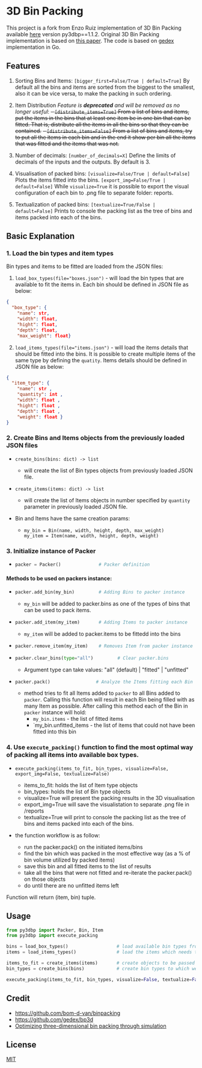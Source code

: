 3D Bin Packing
====

This project is a fork from Enzo Ruiz implementation of 3D Bin Packing available [here](https://github.com/enzoruiz/3dbinpacking.git) version py3dbp==1.1.2.
Original 3D Bin Packing implementation is based on [this paper](erick_dube_507-034.pdf). The code is based on [gedex](https://github.com/gedex/bp3d) implementation in Go.

## Features
1. Sorting Bins and Items:
    ```[bigger_first=False/True | default=True]``` By default all the bins and items are sorted from the biggest to the smallest, also it can be vice versa, to make the packing in such ordering.
    
2. Item Distribution *Feature is **deprecated** and will be removed as no longer useful*:
    ~~- ```[distribute_items=True]``` From a list of bins and items, put the items in the bins that at least one item be in one bin that can be fitted. That is, distribute all the items in all the bins so that they can be contained.~~
    ~~- ```[distribute_items=False]``` From a list of bins and items, try to put all the items in each bin and in the end it show per bin all the items that was fitted and the items that was not.~~
   
3. Number of decimals:
    ```[number_of_decimals=X]``` Define the limits of decimals of the inputs and the outputs. By default is 3.

4. Visualisation of packed bins:
    ```[visualize=False/True | default=False]``` Plots the items fitted into the bins. 
    ```[export_img=False/True | default=False]``` While ```visualize=True``` it is possible to export the visual configuration of each bin to .png file to separate           folder: reports.
    
5. Textualization of packed bins:
    ```[textualize=True/False | default=False]``` Prints to console the packing list as the tree of bins and items packed into each of the bins.


## Basic Explanation

### 1. Load the bin types and item types
Bin types and items to be fitted are loaded from the JSON files:
1. ```load_box_types(file="boxes.json")``` - will load the bin types that are available to fit the items in. Each bin should be defined in JSON file as below:
```json
{
  "box_type": {
    "name": str,
    "width": float,
    "hight": float,
    "depth": float,
    "max_weight": float}
```

2. ```load_items_types(file="items.json")``` - will load the items details that should be fitted into the bins. It is possible to create multiple items of the same type by defining the `quatity`. Items details should be defined in JSON file as below:
```json
{
  "item_type": {
    "name": str ,
    "quantity": int ,
    "width": float ,
    "hight": float ,
    "depth": float ,
    "weight": float }
}
```


### 2. Create Bins and Items objects from the previously loaded JSON files

- ```create_bins(bins: dict) -> list``` 
   - will create the list of Bin types objects from previously loaded JSON file.
- ```create_items(items: dict) -> list``` 
   - will create the list of Items objects in number specified by ```quantity``` parameter in previously loaded JSON file.

-   Bin and Items have the same creation params:
    - ```
      my_bin = Bin(name, width, height, depth, max_weight)
      my_item = Item(name, width, height, depth, weight)
      ```


### 3. Initialize instance of Packer

- ```python
  packer = Packer()              # Packer definition
  ```

#### Methods to be used on packers instance:
- ```python
  packer.add_bin(my_bin)         # Adding Bins to packer instance
  ```
    - `my_bin` will be added to packer.bins as one of the types of bins that can be used to pack items. 
    
- ```python
  packer.add_item(my_item)       # Adding Items to packer instance 
  ```
    - `my_item` will be added to packer.items to be fittedd into the bins
    
- ```python
  packer.remove_item(my_item)    # Removes Item from packer instance
  ```

- ```python
  packer.clear_bins(type="all")         # Clear packer.bins
  ```
    - Argument type can take values: "all" (default) | "fitted" | "unfitted" 
    
 - ```python
   packer.pack()                 # Analyze the Items fitting each Bin  - by default (bigger_first=False ~~distribute_items=False,~~ number_of_decimals=3)
   ```
    - method tries to fit all Items added to `packer` to all Bins added to `packer`. Calling this function will result in each Bin being filled with as many Item as possible. After calling this method each of the Bin in `packer` instance will hold:
        - `my_bin.items` - the list of fitted items
        - `my_bin.unfitted_items - the list of items that could not have been fitted into this bin


### 4. Use `execute_packing()` function to find the most optimal way of packing all items into available box types. 

- `execute_packing(items_to_fit, bin_types, visualize=False, export_img=False, textualize=False)`
    - items_to_fit: holds the list of Item type objects
    - bin_types: holds the list of Bin type objects
    - visualize=True will present the packing results in the 3D visualisation
    - export_img=True will save the visualistation to separate .png file in /reports 
    - textualize=True will print to console the packing list as the tree of bins and items packed into each of the bins.

- the function workflow is as follow:
    - run the packer.pack() on the initiated items/bins
    - find the bin which was packed in the most effective way (as a % of bin volume utilized by packed items)
    - save this bin and all fitted items to the list of results
    - take all the bins that were not fitted and re-iterate the packer.pack() on those objects 
    - do until there are no unfitted items left

Function will return (item, bin) tuple.


## Usage

```python
from py3dbp import Packer, Bin, Item
from py3dbp import execute_packing

bins = load_box_types()                  # load available bin types from JSON file  <-- 'box' should be refactored to 'bins'
items = load_items_types()               # load the items which needs to be packed from JSON file

items_to_fit = create_items(items)       # create objects to be passed to packer
bin_types = create_bins(bins)            # create bin types to which we will pack the items

execute_packing(items_to_fit, bin_types, visualize=False, textualize=False)     # do the packing
```




## Credit

* https://github.com/bom-d-van/binpacking
* https://github.com/gedex/bp3d
* [Optimizing three-dimensional bin packing through simulation](erick_dube_507-034.pdf)

## License

[MIT](./LICENSE)
